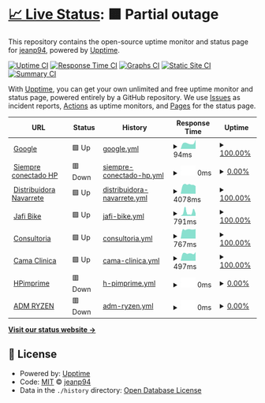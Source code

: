 # [📈 Live Status](https://jeanp94.github.io/server): <!--live status--> **🟧 Partial outage**

This repository contains the open-source uptime monitor and status page for [jeanp94](https://jeanp94.github.io/server), powered by [Upptime](https://github.com/upptime/upptime).

[![Uptime CI](https://github.com/jeanp94/server/workflows/Uptime%20CI/badge.svg)](https://github.com/jeanp94/server/actions?query=workflow%3A%22Uptime+CI%22)
[![Response Time CI](https://github.com/jeanp94/server/workflows/Response%20Time%20CI/badge.svg)](https://github.com/jeanp94/server/actions?query=workflow%3A%22Response+Time+CI%22)
[![Graphs CI](https://github.com/jeanp94/server/workflows/Graphs%20CI/badge.svg)](https://github.com/jeanp94/server/actions?query=workflow%3A%22Graphs+CI%22)
[![Static Site CI](https://github.com/jeanp94/server/workflows/Static%20Site%20CI/badge.svg)](https://github.com/jeanp94/server/actions?query=workflow%3A%22Static+Site+CI%22)
[![Summary CI](https://github.com/jeanp94/server/workflows/Summary%20CI/badge.svg)](https://github.com/jeanp94/server/actions?query=workflow%3A%22Summary+CI%22)

With [Upptime](https://upptime.js.org), you can get your own unlimited and free uptime monitor and status page, powered entirely by a GitHub repository. We use [Issues](https://github.com/jeanp94/server/issues) as incident reports, [Actions](https://github.com/jeanp94/server/actions) as uptime monitors, and [Pages](https://jeanp94.github.io/server) for the status page.

<!--start: status pages-->
<!-- This summary is generated by Upptime (https://github.com/upptime/upptime) -->
<!-- Do not edit this manually, your changes will be overwritten -->
<!-- prettier-ignore -->
| URL | Status | History | Response Time | Uptime |
| --- | ------ | ------- | ------------- | ------ |
| <img alt="" src="https://icons.duckduckgo.com/ip3/www.google.com.ico" height="13"> [Google](https://www.google.com) | 🟩 Up | [google.yml](https://github.com/jeanp94/server/commits/HEAD/history/google.yml) | <details><summary><img alt="Response time graph" src="./graphs/google/response-time-week.png" height="20"> 94ms</summary><br><a href="https://jeanp94.github.io/server/history/google"><img alt="Response time 106" src="https://img.shields.io/endpoint?url=https%3A%2F%2Fraw.githubusercontent.com%2Fjeanp94%2Fserver%2FHEAD%2Fapi%2Fgoogle%2Fresponse-time.json"></a><br><a href="https://jeanp94.github.io/server/history/google"><img alt="24-hour response time 101" src="https://img.shields.io/endpoint?url=https%3A%2F%2Fraw.githubusercontent.com%2Fjeanp94%2Fserver%2FHEAD%2Fapi%2Fgoogle%2Fresponse-time-day.json"></a><br><a href="https://jeanp94.github.io/server/history/google"><img alt="7-day response time 94" src="https://img.shields.io/endpoint?url=https%3A%2F%2Fraw.githubusercontent.com%2Fjeanp94%2Fserver%2FHEAD%2Fapi%2Fgoogle%2Fresponse-time-week.json"></a><br><a href="https://jeanp94.github.io/server/history/google"><img alt="30-day response time 110" src="https://img.shields.io/endpoint?url=https%3A%2F%2Fraw.githubusercontent.com%2Fjeanp94%2Fserver%2FHEAD%2Fapi%2Fgoogle%2Fresponse-time-month.json"></a><br><a href="https://jeanp94.github.io/server/history/google"><img alt="1-year response time 107" src="https://img.shields.io/endpoint?url=https%3A%2F%2Fraw.githubusercontent.com%2Fjeanp94%2Fserver%2FHEAD%2Fapi%2Fgoogle%2Fresponse-time-year.json"></a></details> | <details><summary><a href="https://jeanp94.github.io/server/history/google">100.00%</a></summary><a href="https://jeanp94.github.io/server/history/google"><img alt="All-time uptime 100.00%" src="https://img.shields.io/endpoint?url=https%3A%2F%2Fraw.githubusercontent.com%2Fjeanp94%2Fserver%2FHEAD%2Fapi%2Fgoogle%2Fuptime.json"></a><br><a href="https://jeanp94.github.io/server/history/google"><img alt="24-hour uptime 100.00%" src="https://img.shields.io/endpoint?url=https%3A%2F%2Fraw.githubusercontent.com%2Fjeanp94%2Fserver%2FHEAD%2Fapi%2Fgoogle%2Fuptime-day.json"></a><br><a href="https://jeanp94.github.io/server/history/google"><img alt="7-day uptime 100.00%" src="https://img.shields.io/endpoint?url=https%3A%2F%2Fraw.githubusercontent.com%2Fjeanp94%2Fserver%2FHEAD%2Fapi%2Fgoogle%2Fuptime-week.json"></a><br><a href="https://jeanp94.github.io/server/history/google"><img alt="30-day uptime 100.00%" src="https://img.shields.io/endpoint?url=https%3A%2F%2Fraw.githubusercontent.com%2Fjeanp94%2Fserver%2FHEAD%2Fapi%2Fgoogle%2Fuptime-month.json"></a><br><a href="https://jeanp94.github.io/server/history/google"><img alt="1-year uptime 99.99%" src="https://img.shields.io/endpoint?url=https%3A%2F%2Fraw.githubusercontent.com%2Fjeanp94%2Fserver%2FHEAD%2Fapi%2Fgoogle%2Fuptime-year.json"></a></details>
| <img alt="" src="https://icons.duckduckgo.com/ip3/www.siempreconectado.pe.ico" height="13"> [Siempre conectado HP](https://www.siempreconectado.pe) | 🟥 Down | [siempre-conectado-hp.yml](https://github.com/jeanp94/server/commits/HEAD/history/siempre-conectado-hp.yml) | <details><summary><img alt="Response time graph" src="./graphs/siempre-conectado-hp/response-time-week.png" height="20"> 0ms</summary><br><a href="https://jeanp94.github.io/server/history/siempre-conectado-hp"><img alt="Response time 0" src="https://img.shields.io/endpoint?url=https%3A%2F%2Fraw.githubusercontent.com%2Fjeanp94%2Fserver%2FHEAD%2Fapi%2Fsiempre-conectado-hp%2Fresponse-time.json"></a><br><a href="https://jeanp94.github.io/server/history/siempre-conectado-hp"><img alt="24-hour response time 0" src="https://img.shields.io/endpoint?url=https%3A%2F%2Fraw.githubusercontent.com%2Fjeanp94%2Fserver%2FHEAD%2Fapi%2Fsiempre-conectado-hp%2Fresponse-time-day.json"></a><br><a href="https://jeanp94.github.io/server/history/siempre-conectado-hp"><img alt="7-day response time 0" src="https://img.shields.io/endpoint?url=https%3A%2F%2Fraw.githubusercontent.com%2Fjeanp94%2Fserver%2FHEAD%2Fapi%2Fsiempre-conectado-hp%2Fresponse-time-week.json"></a><br><a href="https://jeanp94.github.io/server/history/siempre-conectado-hp"><img alt="30-day response time 0" src="https://img.shields.io/endpoint?url=https%3A%2F%2Fraw.githubusercontent.com%2Fjeanp94%2Fserver%2FHEAD%2Fapi%2Fsiempre-conectado-hp%2Fresponse-time-month.json"></a><br><a href="https://jeanp94.github.io/server/history/siempre-conectado-hp"><img alt="1-year response time 0" src="https://img.shields.io/endpoint?url=https%3A%2F%2Fraw.githubusercontent.com%2Fjeanp94%2Fserver%2FHEAD%2Fapi%2Fsiempre-conectado-hp%2Fresponse-time-year.json"></a></details> | <details><summary><a href="https://jeanp94.github.io/server/history/siempre-conectado-hp">0.00%</a></summary><a href="https://jeanp94.github.io/server/history/siempre-conectado-hp"><img alt="All-time uptime 14.37%" src="https://img.shields.io/endpoint?url=https%3A%2F%2Fraw.githubusercontent.com%2Fjeanp94%2Fserver%2FHEAD%2Fapi%2Fsiempre-conectado-hp%2Fuptime.json"></a><br><a href="https://jeanp94.github.io/server/history/siempre-conectado-hp"><img alt="24-hour uptime 0.00%" src="https://img.shields.io/endpoint?url=https%3A%2F%2Fraw.githubusercontent.com%2Fjeanp94%2Fserver%2FHEAD%2Fapi%2Fsiempre-conectado-hp%2Fuptime-day.json"></a><br><a href="https://jeanp94.github.io/server/history/siempre-conectado-hp"><img alt="7-day uptime 0.00%" src="https://img.shields.io/endpoint?url=https%3A%2F%2Fraw.githubusercontent.com%2Fjeanp94%2Fserver%2FHEAD%2Fapi%2Fsiempre-conectado-hp%2Fuptime-week.json"></a><br><a href="https://jeanp94.github.io/server/history/siempre-conectado-hp"><img alt="30-day uptime 0.00%" src="https://img.shields.io/endpoint?url=https%3A%2F%2Fraw.githubusercontent.com%2Fjeanp94%2Fserver%2FHEAD%2Fapi%2Fsiempre-conectado-hp%2Fuptime-month.json"></a><br><a href="https://jeanp94.github.io/server/history/siempre-conectado-hp"><img alt="1-year uptime 0.00%" src="https://img.shields.io/endpoint?url=https%3A%2F%2Fraw.githubusercontent.com%2Fjeanp94%2Fserver%2FHEAD%2Fapi%2Fsiempre-conectado-hp%2Fuptime-year.json"></a></details>
| <img alt="" src="https://icons.duckduckgo.com/ip3/www.distribuidoranavarrete.com.pe.ico" height="13"> [Distribuidora Navarrete](https://www.distribuidoranavarrete.com.pe) | 🟩 Up | [distribuidora-navarrete.yml](https://github.com/jeanp94/server/commits/HEAD/history/distribuidora-navarrete.yml) | <details><summary><img alt="Response time graph" src="./graphs/distribuidora-navarrete/response-time-week.png" height="20"> 4078ms</summary><br><a href="https://jeanp94.github.io/server/history/distribuidora-navarrete"><img alt="Response time 3903" src="https://img.shields.io/endpoint?url=https%3A%2F%2Fraw.githubusercontent.com%2Fjeanp94%2Fserver%2FHEAD%2Fapi%2Fdistribuidora-navarrete%2Fresponse-time.json"></a><br><a href="https://jeanp94.github.io/server/history/distribuidora-navarrete"><img alt="24-hour response time 4261" src="https://img.shields.io/endpoint?url=https%3A%2F%2Fraw.githubusercontent.com%2Fjeanp94%2Fserver%2FHEAD%2Fapi%2Fdistribuidora-navarrete%2Fresponse-time-day.json"></a><br><a href="https://jeanp94.github.io/server/history/distribuidora-navarrete"><img alt="7-day response time 4078" src="https://img.shields.io/endpoint?url=https%3A%2F%2Fraw.githubusercontent.com%2Fjeanp94%2Fserver%2FHEAD%2Fapi%2Fdistribuidora-navarrete%2Fresponse-time-week.json"></a><br><a href="https://jeanp94.github.io/server/history/distribuidora-navarrete"><img alt="30-day response time 4092" src="https://img.shields.io/endpoint?url=https%3A%2F%2Fraw.githubusercontent.com%2Fjeanp94%2Fserver%2FHEAD%2Fapi%2Fdistribuidora-navarrete%2Fresponse-time-month.json"></a><br><a href="https://jeanp94.github.io/server/history/distribuidora-navarrete"><img alt="1-year response time 3988" src="https://img.shields.io/endpoint?url=https%3A%2F%2Fraw.githubusercontent.com%2Fjeanp94%2Fserver%2FHEAD%2Fapi%2Fdistribuidora-navarrete%2Fresponse-time-year.json"></a></details> | <details><summary><a href="https://jeanp94.github.io/server/history/distribuidora-navarrete">100.00%</a></summary><a href="https://jeanp94.github.io/server/history/distribuidora-navarrete"><img alt="All-time uptime 98.88%" src="https://img.shields.io/endpoint?url=https%3A%2F%2Fraw.githubusercontent.com%2Fjeanp94%2Fserver%2FHEAD%2Fapi%2Fdistribuidora-navarrete%2Fuptime.json"></a><br><a href="https://jeanp94.github.io/server/history/distribuidora-navarrete"><img alt="24-hour uptime 100.00%" src="https://img.shields.io/endpoint?url=https%3A%2F%2Fraw.githubusercontent.com%2Fjeanp94%2Fserver%2FHEAD%2Fapi%2Fdistribuidora-navarrete%2Fuptime-day.json"></a><br><a href="https://jeanp94.github.io/server/history/distribuidora-navarrete"><img alt="7-day uptime 100.00%" src="https://img.shields.io/endpoint?url=https%3A%2F%2Fraw.githubusercontent.com%2Fjeanp94%2Fserver%2FHEAD%2Fapi%2Fdistribuidora-navarrete%2Fuptime-week.json"></a><br><a href="https://jeanp94.github.io/server/history/distribuidora-navarrete"><img alt="30-day uptime 100.00%" src="https://img.shields.io/endpoint?url=https%3A%2F%2Fraw.githubusercontent.com%2Fjeanp94%2Fserver%2FHEAD%2Fapi%2Fdistribuidora-navarrete%2Fuptime-month.json"></a><br><a href="https://jeanp94.github.io/server/history/distribuidora-navarrete"><img alt="1-year uptime 99.38%" src="https://img.shields.io/endpoint?url=https%3A%2F%2Fraw.githubusercontent.com%2Fjeanp94%2Fserver%2FHEAD%2Fapi%2Fdistribuidora-navarrete%2Fuptime-year.json"></a></details>
| <img alt="" src="https://icons.duckduckgo.com/ip3/www.jafibike.com.pe.ico" height="13"> [Jafi Bike](https://www.jafibike.com.pe) | 🟩 Up | [jafi-bike.yml](https://github.com/jeanp94/server/commits/HEAD/history/jafi-bike.yml) | <details><summary><img alt="Response time graph" src="./graphs/jafi-bike/response-time-week.png" height="20"> 791ms</summary><br><a href="https://jeanp94.github.io/server/history/jafi-bike"><img alt="Response time 650" src="https://img.shields.io/endpoint?url=https%3A%2F%2Fraw.githubusercontent.com%2Fjeanp94%2Fserver%2FHEAD%2Fapi%2Fjafi-bike%2Fresponse-time.json"></a><br><a href="https://jeanp94.github.io/server/history/jafi-bike"><img alt="24-hour response time 970" src="https://img.shields.io/endpoint?url=https%3A%2F%2Fraw.githubusercontent.com%2Fjeanp94%2Fserver%2FHEAD%2Fapi%2Fjafi-bike%2Fresponse-time-day.json"></a><br><a href="https://jeanp94.github.io/server/history/jafi-bike"><img alt="7-day response time 791" src="https://img.shields.io/endpoint?url=https%3A%2F%2Fraw.githubusercontent.com%2Fjeanp94%2Fserver%2FHEAD%2Fapi%2Fjafi-bike%2Fresponse-time-week.json"></a><br><a href="https://jeanp94.github.io/server/history/jafi-bike"><img alt="30-day response time 635" src="https://img.shields.io/endpoint?url=https%3A%2F%2Fraw.githubusercontent.com%2Fjeanp94%2Fserver%2FHEAD%2Fapi%2Fjafi-bike%2Fresponse-time-month.json"></a><br><a href="https://jeanp94.github.io/server/history/jafi-bike"><img alt="1-year response time 693" src="https://img.shields.io/endpoint?url=https%3A%2F%2Fraw.githubusercontent.com%2Fjeanp94%2Fserver%2FHEAD%2Fapi%2Fjafi-bike%2Fresponse-time-year.json"></a></details> | <details><summary><a href="https://jeanp94.github.io/server/history/jafi-bike">100.00%</a></summary><a href="https://jeanp94.github.io/server/history/jafi-bike"><img alt="All-time uptime 99.97%" src="https://img.shields.io/endpoint?url=https%3A%2F%2Fraw.githubusercontent.com%2Fjeanp94%2Fserver%2FHEAD%2Fapi%2Fjafi-bike%2Fuptime.json"></a><br><a href="https://jeanp94.github.io/server/history/jafi-bike"><img alt="24-hour uptime 100.00%" src="https://img.shields.io/endpoint?url=https%3A%2F%2Fraw.githubusercontent.com%2Fjeanp94%2Fserver%2FHEAD%2Fapi%2Fjafi-bike%2Fuptime-day.json"></a><br><a href="https://jeanp94.github.io/server/history/jafi-bike"><img alt="7-day uptime 100.00%" src="https://img.shields.io/endpoint?url=https%3A%2F%2Fraw.githubusercontent.com%2Fjeanp94%2Fserver%2FHEAD%2Fapi%2Fjafi-bike%2Fuptime-week.json"></a><br><a href="https://jeanp94.github.io/server/history/jafi-bike"><img alt="30-day uptime 100.00%" src="https://img.shields.io/endpoint?url=https%3A%2F%2Fraw.githubusercontent.com%2Fjeanp94%2Fserver%2FHEAD%2Fapi%2Fjafi-bike%2Fuptime-month.json"></a><br><a href="https://jeanp94.github.io/server/history/jafi-bike"><img alt="1-year uptime 100.00%" src="https://img.shields.io/endpoint?url=https%3A%2F%2Fraw.githubusercontent.com%2Fjeanp94%2Fserver%2FHEAD%2Fapi%2Fjafi-bike%2Fuptime-year.json"></a></details>
| <img alt="" src="https://icons.duckduckgo.com/ip3/www.dyj-consultores.com.pe.ico" height="13"> [Consultoria](https://www.dyj-consultores.com.pe) | 🟩 Up | [consultoria.yml](https://github.com/jeanp94/server/commits/HEAD/history/consultoria.yml) | <details><summary><img alt="Response time graph" src="./graphs/consultoria/response-time-week.png" height="20"> 767ms</summary><br><a href="https://jeanp94.github.io/server/history/consultoria"><img alt="Response time 738" src="https://img.shields.io/endpoint?url=https%3A%2F%2Fraw.githubusercontent.com%2Fjeanp94%2Fserver%2FHEAD%2Fapi%2Fconsultoria%2Fresponse-time.json"></a><br><a href="https://jeanp94.github.io/server/history/consultoria"><img alt="24-hour response time 976" src="https://img.shields.io/endpoint?url=https%3A%2F%2Fraw.githubusercontent.com%2Fjeanp94%2Fserver%2FHEAD%2Fapi%2Fconsultoria%2Fresponse-time-day.json"></a><br><a href="https://jeanp94.github.io/server/history/consultoria"><img alt="7-day response time 767" src="https://img.shields.io/endpoint?url=https%3A%2F%2Fraw.githubusercontent.com%2Fjeanp94%2Fserver%2FHEAD%2Fapi%2Fconsultoria%2Fresponse-time-week.json"></a><br><a href="https://jeanp94.github.io/server/history/consultoria"><img alt="30-day response time 795" src="https://img.shields.io/endpoint?url=https%3A%2F%2Fraw.githubusercontent.com%2Fjeanp94%2Fserver%2FHEAD%2Fapi%2Fconsultoria%2Fresponse-time-month.json"></a><br><a href="https://jeanp94.github.io/server/history/consultoria"><img alt="1-year response time 766" src="https://img.shields.io/endpoint?url=https%3A%2F%2Fraw.githubusercontent.com%2Fjeanp94%2Fserver%2FHEAD%2Fapi%2Fconsultoria%2Fresponse-time-year.json"></a></details> | <details><summary><a href="https://jeanp94.github.io/server/history/consultoria">100.00%</a></summary><a href="https://jeanp94.github.io/server/history/consultoria"><img alt="All-time uptime 95.56%" src="https://img.shields.io/endpoint?url=https%3A%2F%2Fraw.githubusercontent.com%2Fjeanp94%2Fserver%2FHEAD%2Fapi%2Fconsultoria%2Fuptime.json"></a><br><a href="https://jeanp94.github.io/server/history/consultoria"><img alt="24-hour uptime 100.00%" src="https://img.shields.io/endpoint?url=https%3A%2F%2Fraw.githubusercontent.com%2Fjeanp94%2Fserver%2FHEAD%2Fapi%2Fconsultoria%2Fuptime-day.json"></a><br><a href="https://jeanp94.github.io/server/history/consultoria"><img alt="7-day uptime 100.00%" src="https://img.shields.io/endpoint?url=https%3A%2F%2Fraw.githubusercontent.com%2Fjeanp94%2Fserver%2FHEAD%2Fapi%2Fconsultoria%2Fuptime-week.json"></a><br><a href="https://jeanp94.github.io/server/history/consultoria"><img alt="30-day uptime 100.00%" src="https://img.shields.io/endpoint?url=https%3A%2F%2Fraw.githubusercontent.com%2Fjeanp94%2Fserver%2FHEAD%2Fapi%2Fconsultoria%2Fuptime-month.json"></a><br><a href="https://jeanp94.github.io/server/history/consultoria"><img alt="1-year uptime 92.68%" src="https://img.shields.io/endpoint?url=https%3A%2F%2Fraw.githubusercontent.com%2Fjeanp94%2Fserver%2FHEAD%2Fapi%2Fconsultoria%2Fuptime-year.json"></a></details>
| <img alt="" src="https://icons.duckduckgo.com/ip3/www.camaclinica.pe.ico" height="13"> [Cama Clinica](https://www.camaclinica.pe) | 🟩 Up | [cama-clinica.yml](https://github.com/jeanp94/server/commits/HEAD/history/cama-clinica.yml) | <details><summary><img alt="Response time graph" src="./graphs/cama-clinica/response-time-week.png" height="20"> 497ms</summary><br><a href="https://jeanp94.github.io/server/history/cama-clinica"><img alt="Response time 474" src="https://img.shields.io/endpoint?url=https%3A%2F%2Fraw.githubusercontent.com%2Fjeanp94%2Fserver%2FHEAD%2Fapi%2Fcama-clinica%2Fresponse-time.json"></a><br><a href="https://jeanp94.github.io/server/history/cama-clinica"><img alt="24-hour response time 818" src="https://img.shields.io/endpoint?url=https%3A%2F%2Fraw.githubusercontent.com%2Fjeanp94%2Fserver%2FHEAD%2Fapi%2Fcama-clinica%2Fresponse-time-day.json"></a><br><a href="https://jeanp94.github.io/server/history/cama-clinica"><img alt="7-day response time 497" src="https://img.shields.io/endpoint?url=https%3A%2F%2Fraw.githubusercontent.com%2Fjeanp94%2Fserver%2FHEAD%2Fapi%2Fcama-clinica%2Fresponse-time-week.json"></a><br><a href="https://jeanp94.github.io/server/history/cama-clinica"><img alt="30-day response time 500" src="https://img.shields.io/endpoint?url=https%3A%2F%2Fraw.githubusercontent.com%2Fjeanp94%2Fserver%2FHEAD%2Fapi%2Fcama-clinica%2Fresponse-time-month.json"></a><br><a href="https://jeanp94.github.io/server/history/cama-clinica"><img alt="1-year response time 502" src="https://img.shields.io/endpoint?url=https%3A%2F%2Fraw.githubusercontent.com%2Fjeanp94%2Fserver%2FHEAD%2Fapi%2Fcama-clinica%2Fresponse-time-year.json"></a></details> | <details><summary><a href="https://jeanp94.github.io/server/history/cama-clinica">100.00%</a></summary><a href="https://jeanp94.github.io/server/history/cama-clinica"><img alt="All-time uptime 99.60%" src="https://img.shields.io/endpoint?url=https%3A%2F%2Fraw.githubusercontent.com%2Fjeanp94%2Fserver%2FHEAD%2Fapi%2Fcama-clinica%2Fuptime.json"></a><br><a href="https://jeanp94.github.io/server/history/cama-clinica"><img alt="24-hour uptime 100.00%" src="https://img.shields.io/endpoint?url=https%3A%2F%2Fraw.githubusercontent.com%2Fjeanp94%2Fserver%2FHEAD%2Fapi%2Fcama-clinica%2Fuptime-day.json"></a><br><a href="https://jeanp94.github.io/server/history/cama-clinica"><img alt="7-day uptime 100.00%" src="https://img.shields.io/endpoint?url=https%3A%2F%2Fraw.githubusercontent.com%2Fjeanp94%2Fserver%2FHEAD%2Fapi%2Fcama-clinica%2Fuptime-week.json"></a><br><a href="https://jeanp94.github.io/server/history/cama-clinica"><img alt="30-day uptime 100.00%" src="https://img.shields.io/endpoint?url=https%3A%2F%2Fraw.githubusercontent.com%2Fjeanp94%2Fserver%2FHEAD%2Fapi%2Fcama-clinica%2Fuptime-month.json"></a><br><a href="https://jeanp94.github.io/server/history/cama-clinica"><img alt="1-year uptime 99.99%" src="https://img.shields.io/endpoint?url=https%3A%2F%2Fraw.githubusercontent.com%2Fjeanp94%2Fserver%2FHEAD%2Fapi%2Fcama-clinica%2Fuptime-year.json"></a></details>
| <img alt="" src="https://icons.duckduckgo.com/ip3/imprimeloqueamas.com.ico" height="13"> [HPimprime](https://imprimeloqueamas.com) | 🟥 Down | [h-pimprime.yml](https://github.com/jeanp94/server/commits/HEAD/history/h-pimprime.yml) | <details><summary><img alt="Response time graph" src="./graphs/h-pimprime/response-time-week.png" height="20"> 0ms</summary><br><a href="https://jeanp94.github.io/server/history/h-pimprime"><img alt="Response time 0" src="https://img.shields.io/endpoint?url=https%3A%2F%2Fraw.githubusercontent.com%2Fjeanp94%2Fserver%2FHEAD%2Fapi%2Fh-pimprime%2Fresponse-time.json"></a><br><a href="https://jeanp94.github.io/server/history/h-pimprime"><img alt="24-hour response time 0" src="https://img.shields.io/endpoint?url=https%3A%2F%2Fraw.githubusercontent.com%2Fjeanp94%2Fserver%2FHEAD%2Fapi%2Fh-pimprime%2Fresponse-time-day.json"></a><br><a href="https://jeanp94.github.io/server/history/h-pimprime"><img alt="7-day response time 0" src="https://img.shields.io/endpoint?url=https%3A%2F%2Fraw.githubusercontent.com%2Fjeanp94%2Fserver%2FHEAD%2Fapi%2Fh-pimprime%2Fresponse-time-week.json"></a><br><a href="https://jeanp94.github.io/server/history/h-pimprime"><img alt="30-day response time 0" src="https://img.shields.io/endpoint?url=https%3A%2F%2Fraw.githubusercontent.com%2Fjeanp94%2Fserver%2FHEAD%2Fapi%2Fh-pimprime%2Fresponse-time-month.json"></a><br><a href="https://jeanp94.github.io/server/history/h-pimprime"><img alt="1-year response time 0" src="https://img.shields.io/endpoint?url=https%3A%2F%2Fraw.githubusercontent.com%2Fjeanp94%2Fserver%2FHEAD%2Fapi%2Fh-pimprime%2Fresponse-time-year.json"></a></details> | <details><summary><a href="https://jeanp94.github.io/server/history/h-pimprime">0.00%</a></summary><a href="https://jeanp94.github.io/server/history/h-pimprime"><img alt="All-time uptime 10.22%" src="https://img.shields.io/endpoint?url=https%3A%2F%2Fraw.githubusercontent.com%2Fjeanp94%2Fserver%2FHEAD%2Fapi%2Fh-pimprime%2Fuptime.json"></a><br><a href="https://jeanp94.github.io/server/history/h-pimprime"><img alt="24-hour uptime 0.00%" src="https://img.shields.io/endpoint?url=https%3A%2F%2Fraw.githubusercontent.com%2Fjeanp94%2Fserver%2FHEAD%2Fapi%2Fh-pimprime%2Fuptime-day.json"></a><br><a href="https://jeanp94.github.io/server/history/h-pimprime"><img alt="7-day uptime 0.00%" src="https://img.shields.io/endpoint?url=https%3A%2F%2Fraw.githubusercontent.com%2Fjeanp94%2Fserver%2FHEAD%2Fapi%2Fh-pimprime%2Fuptime-week.json"></a><br><a href="https://jeanp94.github.io/server/history/h-pimprime"><img alt="30-day uptime 0.00%" src="https://img.shields.io/endpoint?url=https%3A%2F%2Fraw.githubusercontent.com%2Fjeanp94%2Fserver%2FHEAD%2Fapi%2Fh-pimprime%2Fuptime-month.json"></a><br><a href="https://jeanp94.github.io/server/history/h-pimprime"><img alt="1-year uptime 0.00%" src="https://img.shields.io/endpoint?url=https%3A%2F%2Fraw.githubusercontent.com%2Fjeanp94%2Fserver%2FHEAD%2Fapi%2Fh-pimprime%2Fuptime-year.json"></a></details>
| <img alt="" src="https://icons.duckduckgo.com/ip3/amd-ryzen.com.pe.ico" height="13"> [ADM RYZEN](https://amd-ryzen.com.pe) | 🟥 Down | [adm-ryzen.yml](https://github.com/jeanp94/server/commits/HEAD/history/adm-ryzen.yml) | <details><summary><img alt="Response time graph" src="./graphs/adm-ryzen/response-time-week.png" height="20"> 0ms</summary><br><a href="https://jeanp94.github.io/server/history/adm-ryzen"><img alt="Response time 383" src="https://img.shields.io/endpoint?url=https%3A%2F%2Fraw.githubusercontent.com%2Fjeanp94%2Fserver%2FHEAD%2Fapi%2Fadm-ryzen%2Fresponse-time.json"></a><br><a href="https://jeanp94.github.io/server/history/adm-ryzen"><img alt="24-hour response time 0" src="https://img.shields.io/endpoint?url=https%3A%2F%2Fraw.githubusercontent.com%2Fjeanp94%2Fserver%2FHEAD%2Fapi%2Fadm-ryzen%2Fresponse-time-day.json"></a><br><a href="https://jeanp94.github.io/server/history/adm-ryzen"><img alt="7-day response time 0" src="https://img.shields.io/endpoint?url=https%3A%2F%2Fraw.githubusercontent.com%2Fjeanp94%2Fserver%2FHEAD%2Fapi%2Fadm-ryzen%2Fresponse-time-week.json"></a><br><a href="https://jeanp94.github.io/server/history/adm-ryzen"><img alt="30-day response time 0" src="https://img.shields.io/endpoint?url=https%3A%2F%2Fraw.githubusercontent.com%2Fjeanp94%2Fserver%2FHEAD%2Fapi%2Fadm-ryzen%2Fresponse-time-month.json"></a><br><a href="https://jeanp94.github.io/server/history/adm-ryzen"><img alt="1-year response time 390" src="https://img.shields.io/endpoint?url=https%3A%2F%2Fraw.githubusercontent.com%2Fjeanp94%2Fserver%2FHEAD%2Fapi%2Fadm-ryzen%2Fresponse-time-year.json"></a></details> | <details><summary><a href="https://jeanp94.github.io/server/history/adm-ryzen">0.00%</a></summary><a href="https://jeanp94.github.io/server/history/adm-ryzen"><img alt="All-time uptime 66.14%" src="https://img.shields.io/endpoint?url=https%3A%2F%2Fraw.githubusercontent.com%2Fjeanp94%2Fserver%2FHEAD%2Fapi%2Fadm-ryzen%2Fuptime.json"></a><br><a href="https://jeanp94.github.io/server/history/adm-ryzen"><img alt="24-hour uptime 0.00%" src="https://img.shields.io/endpoint?url=https%3A%2F%2Fraw.githubusercontent.com%2Fjeanp94%2Fserver%2FHEAD%2Fapi%2Fadm-ryzen%2Fuptime-day.json"></a><br><a href="https://jeanp94.github.io/server/history/adm-ryzen"><img alt="7-day uptime 0.00%" src="https://img.shields.io/endpoint?url=https%3A%2F%2Fraw.githubusercontent.com%2Fjeanp94%2Fserver%2FHEAD%2Fapi%2Fadm-ryzen%2Fuptime-week.json"></a><br><a href="https://jeanp94.github.io/server/history/adm-ryzen"><img alt="30-day uptime 0.00%" src="https://img.shields.io/endpoint?url=https%3A%2F%2Fraw.githubusercontent.com%2Fjeanp94%2Fserver%2FHEAD%2Fapi%2Fadm-ryzen%2Fuptime-month.json"></a><br><a href="https://jeanp94.github.io/server/history/adm-ryzen"><img alt="1-year uptime 59.87%" src="https://img.shields.io/endpoint?url=https%3A%2F%2Fraw.githubusercontent.com%2Fjeanp94%2Fserver%2FHEAD%2Fapi%2Fadm-ryzen%2Fuptime-year.json"></a></details>

<!--end: status pages-->

[**Visit our status website →**](https://jeanp94.github.io/server)

## 📄 License

- Powered by: [Upptime](https://github.com/upptime/upptime)
- Code: [MIT](./LICENSE) © [jeanp94](https://jeanp94.github.io/server)
- Data in the `./history` directory: [Open Database License](https://opendatacommons.org/licenses/odbl/1-0/)
